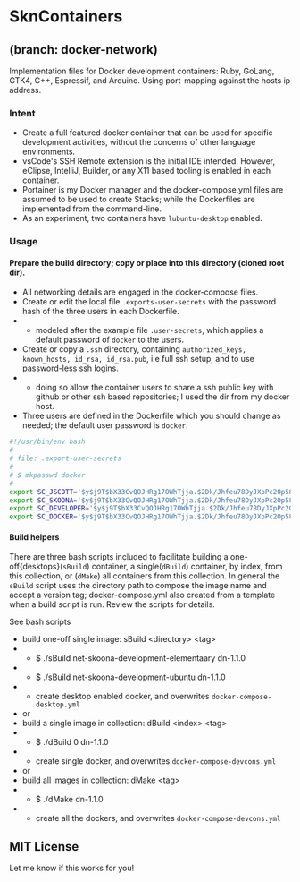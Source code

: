 # SknContainers 
## (branch: docker-network)
Implementation files for Docker development containers: Ruby, GoLang, GTK4, C++, Espressif, and Arduino.  Using port-mapping against the hosts ip address.

### Intent
- Create a full featured docker container that can be used for specific development activities, without the concerns of other language environments.
- vsCode's SSH Remote extension is the initial IDE intended. However, eClipse, IntelliJ, Builder, or any X11 based tooling is enabled in each container.
- Portainer is my Docker manager and the docker-compose.yml files are assumed to be used to create Stacks; while the Dockerfiles are implemented from the command-line.
- As an experiment, two containers have `lubuntu-desktop` enabled.

### Usage
#### Prepare the build directory; copy or place into this directory (cloned root dir).
- All networking details are engaged in the docker-compose files.
- Create or edit the local file `.exports-user-secrets` with the password hash of the three users in each Dockerfile.
- - modeled after the example file `.user-secrets`, which applies a default password of `docker` to the users.
- Create or copy a `.ssh` directory, containing `authorized_keys, known_hosts, id_rsa, id_rsa.pub`, i.e full ssh setup, and to use password-less ssh logins.
- - doing so allow the container users to share a ssh public key with github or other ssh based repositories; I used the dir from my docker host.
- Three users are defined in the Dockerfile which you should change as needed; the default user password is `docker`.

```bash
#!/usr/bin/env bash
#
# file: .export-user-secrets
#
# $ mkpasswd docker
#
export SC_JSCOTT='$y$j9T$bX33CvQOJHRg17OWhTjja.$2Dk/Jhfeu78DyJXpPc2Op58V7bpRbfUazFOHRFSlyq4'
export SC_SKOONA='$y$j9T$bX33CvQOJHRg17OWhTjja.$2Dk/Jhfeu78DyJXpPc2Op58V7bpRbfUazFOHRFSlyq4'
export SC_DEVELOPER='$y$j9T$bX33CvQOJHRg17OWhTjja.$2Dk/Jhfeu78DyJXpPc2Op58V7bpRbfUazFOHRFSlyq4'
export SC_DOCKER='$y$j9T$bX33CvQOJHRg17OWhTjja.$2Dk/Jhfeu78DyJXpPc2Op58V7bpRbfUazFOHRFSlyq4'
```

#### Build helpers
There are three bash scripts included to facilitate building a one-off{desktops}(`sBuild`) container, a single(`dBuild`) container, by index, from this collection, or (`dMake`) all containers from this collection.
In general the `sBuild` script uses the directory path to compose the image name and accept a version tag; docker-compose.yml also created from a template when a build script is run.  Review the scripts for details.


See bash scripts 
- build one-off single image: sBuild \<directory\> \<tag\>        
- - $ ./sBuild net-skoona-development-elementaary dn-1.1.0
- - $ ./sBuild net-skoona-development-ubuntu dn-1.1.0
- - create desktop enabled docker, and overwrites `docker-compose-desktop.yml`
- or
- build a single image in collection: dBuild \<index\> \<tag\>        
- - $ ./dBuild 0 dn-1.1.0
- - create single docker, and overwrites `docker-compose-devcons.yml`
- or
- build all images in collection: dMake \<tag\>     
- - $ ./dMake dn-1.1.0
- - create all the dockers, and overwrites `docker-compose-devcons.yml`


## MIT License
Let me know if this works for you!
